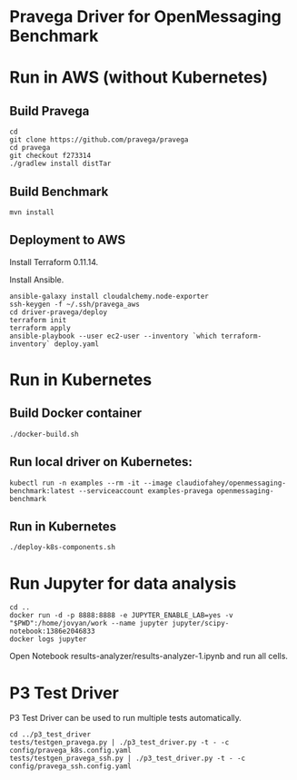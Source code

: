 # Pravega Driver for OpenMessaging Benchmark

# Run in AWS (without Kubernetes)

## Build Pravega

```
cd
git clone https://github.com/pravega/pravega
cd pravega
git checkout f273314
./gradlew install distTar
```

## Build Benchmark

```
mvn install
```

## Deployment to AWS

Install Terraform 0.11.14.

Install Ansible.

```
ansible-galaxy install cloudalchemy.node-exporter
ssh-keygen -f ~/.ssh/pravega_aws
cd driver-pravega/deploy
terraform init
terraform apply
ansible-playbook --user ec2-user --inventory `which terraform-inventory` deploy.yaml
```

# Run in Kubernetes

## Build Docker container

```
./docker-build.sh
```

## Run local driver on Kubernetes:
```
kubectl run -n examples --rm -it --image claudiofahey/openmessaging-benchmark:latest --serviceaccount examples-pravega openmessaging-benchmark
```

## Run in Kubernetes

```
./deploy-k8s-components.sh
```

# Run Jupyter for data analysis

```
cd ..
docker run -d -p 8888:8888 -e JUPYTER_ENABLE_LAB=yes -v "$PWD":/home/jovyan/work --name jupyter jupyter/scipy-notebook:1386e2046833
docker logs jupyter
```

Open Notebook results-analyzer/results-analyzer-1.ipynb and run all cells.

# P3 Test Driver

P3 Test Driver can be used to run multiple tests automatically.

```
cd ../p3_test_driver
tests/testgen_pravega.py | ./p3_test_driver.py -t - -c config/pravega_k8s.config.yaml
tests/testgen_pravega_ssh.py | ./p3_test_driver.py -t - -c config/pravega_ssh.config.yaml
```
